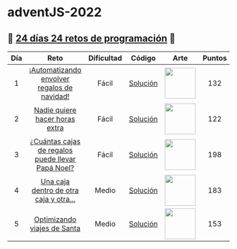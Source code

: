 # adventJS-2022

## 🎄 [24 días 24 retos de programación](https://adventjs.dev/es) 🎄

| Día | Reto                                                                                           | Dificultad  | Código                       | Arte                                                                | Puntos |
| :-: | :--------------------------------------------------------------------------------------------: | :---------: | :--------------------------: | :-----------------------------------------------------------------: | :----: |
| 1   | [¡Automatizando envolver regalos de navidad!](https://adventjs.dev/es/challenges/2022/1)       | Fácil       | [Solución](./retos/Reto1.md) | <img src="https://adventjs.dev/challenges-2022/1.svg" width="70" /> | 132    |
| 2   | [Nadie quiere hacer horas extra](https://adventjs.dev/es/challenges/2022/2)                    | Fácil       | [Solución](./retos/Reto2.md) | <img src="https://adventjs.dev/challenges-2022/2.svg" width="70" /> | 122    |
| 3   | [¿Cuántas cajas de regalos puede llevar Papá Noel?](https://adventjs.dev/es/challenges/2022/3) | Fácil       | [Solución](./retos/Reto3.md) | <img src="https://adventjs.dev/challenges-2022/3.svg" width="70" /> | 198    |
| 4   | [Una caja dentro de otra caja y otra...](https://adventjs.dev/es/challenges/2022/4)            | Medio       | [Solución](./retos/Reto4.md) | <img src="https://adventjs.dev/challenges-2022/4.svg" width="70" /> | 183    |
| 5   | [Optimizando viajes de Santa](https://adventjs.dev/es/challenges/2022/5)                       | Medio       | [Solución](./retos/Reto5.md) | <img src="https://adventjs.dev/challenges-2022/5.svg" width="70" /> | 153    |
